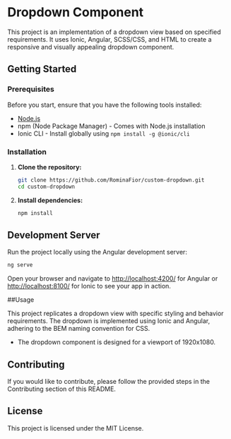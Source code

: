 # Dropdown Component

This project is an implementation of a dropdown view based on specified requirements. It uses Ionic, Angular, SCSS/CSS, and HTML to create a responsive and visually appealing dropdown component.

## Getting Started

### Prerequisites

Before you start, ensure that you have the following tools installed:

- [Node.js](https://nodejs.org/)
- npm (Node Package Manager) - Comes with Node.js installation
- Ionic CLI - Install globally using `npm install -g @ionic/cli`

### Installation

1. **Clone the repository:**

    ```bash
    git clone https://github.com/RominaFior/custom-dropdown.git
    cd custom-dropdown
    ```

2. **Install dependencies:**

    ```bash
    npm install
    ```

## Development Server

Run the project locally using the Angular development server:

```bash
ng serve
````

Open your browser and navigate to [http://localhost:4200/](http://localhost:4200/) for Angular or [http://localhost:8100/](http://localhost:8100/) for Ionic to see your app in action.

##Usage

This project replicates a dropdown view with specific styling and behavior requirements. The dropdown is implemented using Ionic and Angular, adhering to the BEM naming convention for CSS.

- The dropdown component is designed for a viewport of 1920x1080.

## Contributing

If you would like to contribute, please follow the provided steps in the Contributing section of this README.

## License

This project is licensed under the MIT License.
